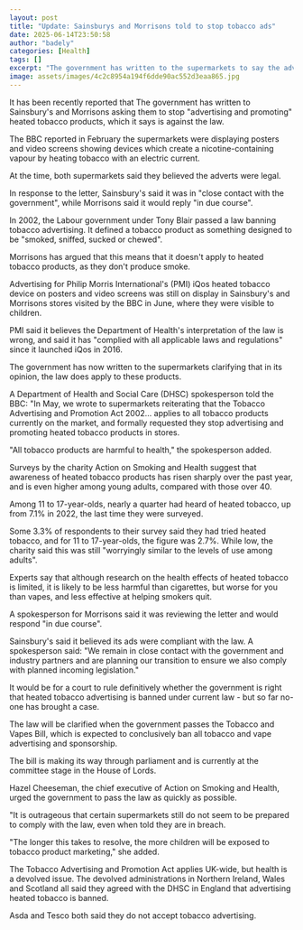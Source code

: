 ```yaml
---
layout: post
title: "Update: Sainsburys and Morrisons told to stop tobacco ads"
date: 2025-06-14T23:50:58
author: "badely"
categories: [Health]
tags: []
excerpt: "The government has written to the supermarkets to say the adverts are banned by a law passed in 2002."
image: assets/images/4c2c8954a194f6dde90ac552d3eaa865.jpg
---
```


It has been recently reported that The government has written to Sainsbury's and Morrisons asking them to stop "advertising and promoting" heated tobacco products, which it says is against the law.

The BBC reported in February the supermarkets were displaying posters and video screens showing devices which create a nicotine-containing vapour by heating tobacco with an electric current.

At the time, both supermarkets said they believed the adverts were legal.

In response to the letter, Sainsbury's said it was in "close contact with the government", while Morrisons said it would reply "in due course".

In 2002, the Labour government under Tony Blair passed a law banning tobacco advertising. It defined a tobacco product as something designed to be "smoked, sniffed, sucked or chewed".

Morrisons has argued that this means that it doesn't apply to heated tobacco products, as they don't produce smoke.

Advertising for Philip Morris International's (PMI) iQos heated tobacco device on posters and video screens was still on display in Sainsbury's and Morrisons stores visited by the BBC in June, where they were visible to children.

PMI said it believes the Department of Health's interpretation of the law is wrong, and said it has "complied with all applicable laws and regulations" since it launched iQos in 2016.

The government has now written to the supermarkets clarifying that in its opinion, the law does apply to these products.

A Department of Health and Social Care (DHSC) spokesperson told the BBC: "In May, we wrote to supermarkets reiterating that the Tobacco Advertising and Promotion Act 2002… applies to all tobacco products currently on the market, and formally requested they stop advertising and promoting heated tobacco products in stores.

"All tobacco products are harmful to health," the spokesperson added.

Surveys by the charity Action on Smoking and Health suggest that awareness of heated tobacco products has risen sharply over the past year, and is even higher among young adults, compared with those over 40.

Among 11 to 17-year-olds, nearly a quarter had heard of heated tobacco, up from 7.1% in 2022, the last time they were surveyed.

Some 3.3% of respondents to their survey said they had tried heated tobacco, and for 11 to 17-year-olds, the figure was 2.7%. While low, the charity said this was still "worryingly similar to the levels of use among adults".

Experts say that although research on the health effects of heated tobacco is limited, it is likely to be less harmful than cigarettes, but worse for you than vapes, and less effective at helping smokers quit.

A spokesperson for Morrisons said it was reviewing the letter and would respond "in due course".

Sainsbury's said it believed its ads were compliant with the law. A spokesperson said: "We remain in close contact with the government and industry partners and are planning our transition to ensure we also comply with planned incoming legislation."

It would be for a court to rule definitively whether the government is right that heated tobacco advertising is banned under current law - but so far no-one has brought a case.

The law will be clarified when the government passes the Tobacco and Vapes Bill, which is expected to conclusively ban all tobacco and vape advertising and sponsorship.

The bill is making its way through parliament and is currently at the committee stage in the House of Lords.

Hazel Cheeseman, the chief executive of Action on Smoking and Health, urged the government to pass the law as quickly as possible. 

"It is outrageous that certain supermarkets still do not seem to be prepared to comply with the law, even when told they are in breach.

"The longer this takes to resolve, the more children will be exposed to tobacco product marketing," she added.

The Tobacco Advertising and Promotion Act applies UK-wide, but health is a devolved issue. The devolved administrations in Northern Ireland, Wales and Scotland all said they agreed with the DHSC in England that advertising heated tobacco is banned.

Asda and Tesco both said they do not accept tobacco advertising. 

